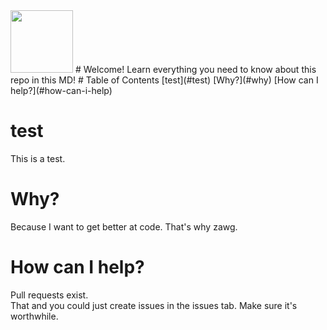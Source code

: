 <img src="https://paperandinkprinting.com/wp-content/uploads/2019/08/canstockphoto22402523-arcos-creator.com_-1024x1024.jpg" width="100px" height="100px">
# Welcome!
Learn everything you need to know about this repo in this MD!
# Table of Contents
[test](#test)  
[Why?](#why)
[How can I help?](#how-can-i-help)

# test
This is a test.
# Why?
Because I want to get better at code. That's why zawg.
# How can I help?
Pull requests exist.  
That and you could just create issues in the issues tab.
Make sure it's worthwhile.
